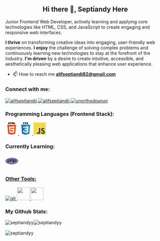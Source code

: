 ### <h2 align="center">Hi there 👋, Septiandy Here</h2>

<p>Junior Frontend Web Developer, actively learning and applying core technologies like HTML, CSS, and JavaScript to create engaging and responsive web interfaces.</p>
<p></p><b>I thrive</b> on transforming creative ideas into engaging, user-friendly web experiences. <b>I enjoy</b> the challenge of solving complex problems and continuously learning new technologies to stay at the forefront of the industry. <b>I'm driven</b> by a desire to create intuitive, accessible, and aesthetically pleasing web applications that enhance user experience.</p>

- 📫 How to reach me **alifseptiandi82@gmail.com**

<h3 align="left">Connect with me:</h3>
<p align="left">
  <a href="https://www.linkedin.com/in/alif-septiandi-811062231/" target="_blank">
    <img align="center"
      src="https://raw.githubusercontent.com/rahuldkjain/github-profile-readme-generator/master/src/images/icons/Social/linked-in-alt.svg"
      alt="alifseptiandii" height="30" width="40" />
  </a>
  <a href="https://instagram.com/alifseptiandii" target="_blank">
    <img align="center"
      src="https://raw.githubusercontent.com/rahuldkjain/github-profile-readme-generator/master/src/images/icons/Social/instagram.svg"
      alt="alifseptiandii" height="30" width="40" />
  </a>
  <a href="https://x.com/unorthodoxnun/" target="_blank">
    <img align="center"
      src="https://www.vectorlogo.zone/logos/x/x-icon.svg"
      alt="unorthodoxnun" height="30" width="40" />
  </a>
</p>

<h3 align="left">Programming Languages (Frontend Stack):</h3>
<p align="left">
    <a href="https://www.w3.org/html/" target="_blank" rel="noreferrer">
    <img src="https://raw.githubusercontent.com/devicons/devicon/master/icons/html5/html5-original-wordmark.svg"
      alt="html5" width="40" height="40" />
  </a>
  <a href="https://www.w3schools.com/css/" target="_blank" rel="noreferrer">
    <img src="https://raw.githubusercontent.com/devicons/devicon/master/icons/css3/css3-original-wordmark.svg"
      alt="css3" width="40" height="40" />
  </a>
  <a href="https://developer.mozilla.org/en-US/docs/Web/JavaScript" target="_blank" rel="noreferrer">
    <img src="https://raw.githubusercontent.com/devicons/devicon/master/icons/javascript/javascript-original.svg"
      alt="javascript" width="40" height="40" />
  </a>
</p>

<h3 align="left">Currently Learning:</h3>
<p align="left">
  <a href="https://www.php.net" target="_blank" rel="noreferrer"> 
    <img
      src="https://raw.githubusercontent.com/devicons/devicon/master/icons/php/php-original.svg" alt="php" width="40"
      height="40" /> 
    
<h3 align="left">Other Tools:</h3>
<p align="left">
  <a href="https://git-scm.com/" target="_blank" rel="noreferrer">
    <img src="https://www.vectorlogo.zone/logos/git-scm/git-scm-icon.svg" alt="git" width="40" height="40" />
  </a>
  <a href="https://canva.com" target="_blank" rel="noreferrer"> 
    <img src="https://www.vectorlogo.zone/logos/canva/canva-icon.svg" width="40" height="40" />
  </a> 
   <a href="https://slack" target="_blank" rel="noreferrer"> 
    <img src="https://www.vectorlogo.zone/logos/slack/slack-icon.svg" width="40" height="40" />
  </a> 
</p>

<h3 align="left">My Github Stats:</h3>
<p>
   <img align="left" src="https://github-readme-streak-stats.herokuapp.com/?user=septiandyy&theme=highcontrast"
    alt="septiandyy" />
</p>
<p>&nbsp;
  <img align="left"
    src="https://github-readme-stats.vercel.app/api?username=septiandyy&show_icons=true&theme=highcontrast"
    alt="septiandyy"" />
</p>
<p>
  <img align="center"
    src="https://github-readme-stats.vercel.app/api/top-langs?username=septiandyy&show_icons=true&theme=highcontrast"
    alt="septiandyy"" />
</p>
